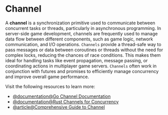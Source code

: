 # Channel 

A **channel** is a synchronization primitive used to communicate between concurrent tasks or 
threads, particularly in asynchronous programming. In server-side game development, channels 
are frequently used to manage data flow between different components, such as game logic, 
network communication, and I/O operations. `Channels` provide a thread-safe way to pass messages 
or data between coroutines or threads without the need for complex locks, reducing the chances 
of race conditions. This makes them ideal for handling tasks like event propagation, message 
passing, or coordinating actions in multiplayer game servers. `Channels` often work in 
conjunction with futures and promises to efficiently manage concurrency and improve overall 
game performance.

Visit the following resources to learn more:

- [@documentation@Go Channel Documentation](https://golang.org/doc/effective_go.html#channels)  
- [@documentation@Rust Channels for Concurrency](https://doc.rust-lang.org/book/ch16-02-message-passing.html)
- [@article@Comprehensive Guide to Channel](https://elixir-lang.org/getting-started/processes.html#using-processes-and-messages)  